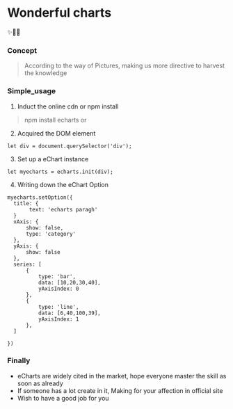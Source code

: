 # **Wonderful charts**
✨🌟💫

### Concept
> According to the way of Pictures, making us more directive to harvest the knowledge


### Simple_usage
1. Induct the online cdn or npm install
> npm install echarts or <script src="https://cdn.bootcdn.net/ajax/libs/echarts/5.4.1/echarts.js"></script>
2. Acquired the DOM element
```
let div = document.querySelector('div');
```
3. Set up a eChart instance
```
let myecharts = echarts.init(div);
```
4. Writing down the eChart Option
```
myecharts.setOption({
  title: {
       text: 'echarts paragh'
  }
  xAxis: {
      show: false,
      type: 'category'
  },
  yAxis: {
      show: false
  },
  series: [
      {
          type: 'bar',
          data: [10,20,30,40],
          yAxisIndex: 0
      },
      {
          type: 'line',
          data: [6,40,100,39],
          yAxisIndex: 1
      },
  ]

})
```

### Finally
* eCharts are widely cited in the market, hope everyone master the skill as soon as already
* If someone has a lot create in it, Making for your affection in official site
* Wish to have a good job for you
